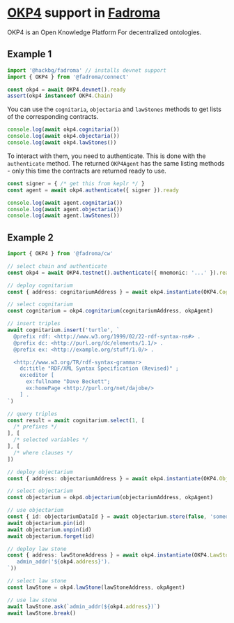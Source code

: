 # [OKP4](https://okp4.network/) support in [Fadroma](https://fadroma.tech)

OKP4 is an Open Knowledge Platform For decentralized ontologies.

## Example 1

```typescript
import '@hackbg/fadroma' // installs devnet support
import { OKP4 } from '@fadroma/connect'

const okp4 = await OKP4.devnet().ready
assert(okp4 instanceof OKP4.Chain)
```

You can use the `cognitaria`, `objectaria` and `lawStones` methods
to get lists of the corresponding contracts.

```typescript
console.log(await okp4.cognitaria())
console.log(await okp4.objectaria())
console.log(await okp4.lawStones())
```

To interact with them, you need to authenticate. This is done with
the `authenticate` method. The returned `OKP4Agent` has the same listing
methods - only this time the contracts are returned ready to use.

```typescript
const signer = { /* get this from keplr */ }
const agent = await okp4.authenticate({ signer }).ready

console.log(await agent.cognitaria())
console.log(await agent.objectaria())
console.log(await agent.lawStones())
```

## Example 2

```typescript
import { OKP4 } from '@fadroma/cw'

// select chain and authenticate
const okp4 = await OKP4.testnet().authenticate({ mnemonic: '...' }).ready

// deploy cognitarium
const { address: cognitariumAddress } = await okp4.instantiate(OKP4.Cognitarium.init())

// select cognitarium
const cognitarium = okp4.cognitarium(cognitariumAddress, okpAgent)

// insert triples
await cognitarium.insert('turtle', `
  @prefix rdf: <http://www.w3.org/1999/02/22-rdf-syntax-ns#> .
  @prefix dc: <http://purl.org/dc/elements/1.1/> .
  @prefix ex: <http://example.org/stuff/1.0/> .

  <http://www.w3.org/TR/rdf-syntax-grammar>
    dc:title "RDF/XML Syntax Specification (Revised)" ;
    ex:editor [
      ex:fullname "Dave Beckett";
      ex:homePage <http://purl.org/net/dajobe/>
    ] .
`)

// query triples
const result = await cognitarium.select(1, [
  /* prefixes */
], [
  /* selected variables */
], [
  /* where clauses */
])

// deploy objectarium
const { address: objectariumAddress } = await okp4.instantiate(OKP4.Objectarium.init('fadroma'))

// select objectarium
const objectarium = okp4.objectarium(objectariumAddress, okpAgent)

// use objectarium
const { id: objectariumDataId } = await objectarium.store(false, 'somedatainbase64')
await objectarium.pin(id)
await objectarium.unpin(id)
await objectarium.forget(id)

// deploy law stone
const { address: lawStoneAddress } = await okp4.instantiate(OKP4.LawStone.init('okp1...', `
   admin_addr('${okp4.address}').
`))

// select law stone
const lawStone = okp4.lawStone(lawStoneAddress, okpAgent)

// use law stone
await lawStone.ask(`admin_addr(${okp4.address})`)
await lawStone.break()
```
